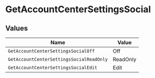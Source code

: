 # GetAccountCenterSettingsSocial


## Values

| Name                                     | Value                                    |
| ---------------------------------------- | ---------------------------------------- |
| `GetAccountCenterSettingsSocialOff`      | Off                                      |
| `GetAccountCenterSettingsSocialReadOnly` | ReadOnly                                 |
| `GetAccountCenterSettingsSocialEdit`     | Edit                                     |